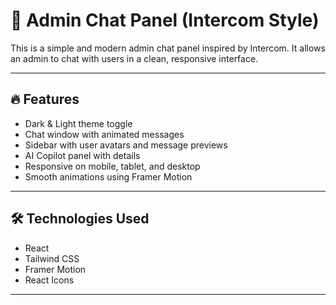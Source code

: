 # 💬 Admin Chat Panel (Intercom Style)

This is a simple and modern admin chat panel inspired by Intercom. It allows an admin to chat with users in a clean, responsive interface.

---

## 🔥 Features

- Dark & Light theme toggle
- Chat window with animated messages
- Sidebar with user avatars and message previews
- AI Copilot panel with details
- Responsive on mobile, tablet, and desktop
- Smooth animations using Framer Motion

---

## 🛠️ Technologies Used

- React
- Tailwind CSS
- Framer Motion
- React Icons

---


